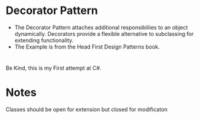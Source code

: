 # Decorator Pattern
* The Decorator Pattern attaches additional responsibiliies to an object dynamically. Decorators provide a flexible alternative to subclassing for extending functionality.
* The Example is from the Head First Design Patterns book.
#
Be Kind, this is my First attempt at C#. 
# Notes
<P> Classes should be open for extension but closed for modificaton<p>